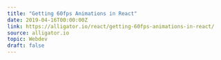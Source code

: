 ```yaml
---
title: "Getting 60fps Animations in React"
date: 2019-04-16T00:00:00Z
link: https://alligator.io/react/getting-60fps-animations-in-react/
source: alligator.io
topic: Webdev
draft: false
---
```

